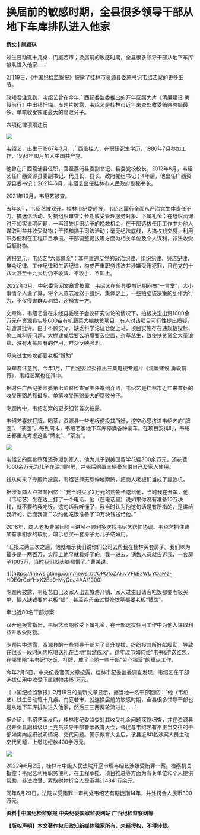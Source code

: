 # 换届前的敏感时期，全县很多领导干部从地下车库排队进入他家

**撰文 | 熊颖琪**

过生日动辄十几桌，门庭若市；换届前的敏感时期，全县很多领导干部从地下车库排队进入他家……

2月19日，《中国纪检监察报》披露了桂林市资源县委原书记韦绍艺案的更多细节。

政知君注意到，韦绍艺曾在今年广西纪委监委推出的开年反腐大片《清廉建设
勇毅前行》中出镜忏悔。专题片披露，韦绍艺是桂林市近年来查处收受贿赂总额最多、单笔收受贿赂最大的腐败分子。

六项纪律项项违反

![](https://inews.gtimg.com/news_bt/OLAUfgi7T-e0KyZ3WBeWgz2q7s7wvj8BdbuvUZOEN3eN4AA/1000)

韦绍艺，出生于1967年3月，广西临桂人，在职研究生学历，1986年7月参加工作，1996年10月加入中国共产党。

他曾在广西荔浦县任职，官至荔浦县委副书记、县委党校校长。2012年6月，韦绍艺任广西资源县委副书记、代县长、县长、政府党组书记；4年后，他出任广西资源县委书记；2021年6月，韦绍艺出任桂林市人民政府副秘书长。

2021年10月，韦绍艺被查。

去年3月，韦绍艺被双开。桂林市纪委通报，韦绍艺履行全面从严治党主体责任不力、搞迷信活动、对抗组织审查；长期收受管理服务对象、下属礼金；在组织函询时不如实说明问题，一再错失组织给予的挽救机会，在干部选拔任用工作中为他人谋取利益并收受财物；干预和插手司法活动；毫无纪法底线，大搞权钱交易，利用职务便利在工程项目承揽、干部调整提拔等方面为相关单位及个人谋利，非法收受巨额财物。

通报显示，韦绍艺“六毒俱全”：其严重违反党的政治纪律、组织纪律、廉洁纪律、群众纪律、工作纪律和生活纪律，构成严重职务违法并涉嫌受贿犯罪，且在党的十八大甚至十九大后仍不收敛、不收手、不知止。

2022年3月，中纪委官网文章曾披露，韦绍艺在任县委书记期间搞“一言堂”，大小事情个人说了算，将个人意志凌驾于组织、集体之上。一些拍脑袋决策的乱作为行为，不仅侵害群众利益，还祸害一方。

文章称，韦绍艺曾在未经县委班子会议研究讨论的情况下，拍板决定出资1000余万元在资源县实施600亩有机蔬菜大棚扶贫项目，有人对该项目可行性提出质疑，却遭其批评。由于不顾实际、缺乏科学论证仓促上马，项目实施存在违规招投标、偷工减料等问题，大棚建成后要么坍塌要么空置，杂草丛生，致使扶贫资金大量浪费，没有发挥应有的作用，群众反映强烈。

母亲过世修坟都要老板“赞助”

政知君注意到，今年1月，广西纪委监委推出三集电视专题片《清廉建设 勇毅前行》，韦绍艺案也在其中。

据时任广西纪委监委第七监督检查室主任奉剑介绍，韦绍艺是桂林市近年来查处的收受贿赂总额最多、单笔收受贿赂最大的腐败分子。

专题片中，韦绍艺案的更多细节首次披露。

韦绍艺喜欢打牌、喝茶，资源县一些老板便投其所好，挖空心思挤进韦绍艺的“牌圈”、“茶圈”。每到周末，韦绍艺家地下车库停满各种豪车。在项目安排时，韦绍艺都重点考虑这些“牌友”、“茶友”。

![](https://inews.gtimg.com/news_bt/OTEXplxMcSAcsxv87cQLF5fbUOfp_BHa13eBv2Y4KccAQAA/1000)

韦绍艺的腐化堕落还弥漫到家人，他为儿子到美国留学花费300余万元，还花费1000余万元为儿子在深圳购房，并先后购置三辆豪车供自己及家人使用。

钱从何来？专题片披露，韦绍艺肆无忌惮地索贿，把商人老板们当成了提款机。

据涉案商人卢某某回忆：“我当时买了2万元的购物卡送给他，当时我在开车，他（韦绍艺）坐在边上打了一个电话，他（在电话里）说如果你没有准备10万块钱，就不要约我吃饭。这句话我听懂了，我当时认为他这句话是有所指的，是讲给我听的，后面我第二次约他吃饭准备了10万块钱送给他。”

2018年，商人老板曹某因项目进展不顺利多次找韦绍艺帮忙协调。韦绍艺抓住曹某有事相求的软肋，暗示想买一套房子为儿子结婚用。

“汇报过两三次之后，他就暗示我们说你们公司去帮我在桂林买套房子。我们以为最多是一两百万，实际上他早就看好了的。我一进去，销售人员就告诉我，一套房子1005万，当时我们就头脑都懵了。”曹某说。

![](https://inews.gtimg.com/news_bt/OPQfoZAkivVFkBzWUYOaMz-
HDEQrCoYHxX2Ed9-MyQeJ4AA/1000)

专题片披露，韦绍艺自己及家人出去旅游开销、家人过生日请客吃饭都要老板买单，情人缺钱要向老板“借”，甚至连母亲过世修坟墓都要老板“赞助”。

牵出近80名干部涉案

双开通报曾指出，韦绍艺长期收受下属礼金，在干部选拔任用工作中为他人谋取利益并收受财物。

专题片中透露，资源县的一些领导干部为了晋升提拔，纷纷投其所好献殷勤，导致在很长一段时间内吃喝送礼在当地“蔚然成风”。逢年过节如何给“韦书记”送红包，在哪里陪“韦书记”吃饭、打牌，成了当地一些干部“苦心钻营”的重点工作。

今年2月5日，中央纪委官网文章披露，桂林市纪委监委调查发现，韦绍艺在干部选拔任用中收受下属财物共151万元。

《中国纪检监察报》2月19日的最新文章显示，据当地一名干部回忆：“他（韦绍艺）过生日动辄十几桌，门庭若市，就连换届前的敏感时期，全县很多领导干部也是从地下车库排队进入他家，然后三三两两轮流进出……”

据介绍，韦绍艺案发后，桂林市纪委监委对其收受礼金问题深挖细查，并在资源县召开全县副科级以上党员领导干部警示教育大会，督促与韦绍艺有不正当交往的干部如实向组织说明情况、交代问题。警示教育大会后，该县近80名涉案人员主动交代问题，上缴违纪款400余万元。

![](https://inews.gtimg.com/news_bt/OZ3SZ7ync1oXAeokmx0WvnAMD7r2E9rq_l7OCR1aEfsdMAA/1000)

2022年6月2日，桂林市中级人民法院开庭审理韦绍艺涉嫌受贿罪一案。检察机关指控：韦绍艺利用职务便利，在工程承揽、项目推进等方面为有关单位和个人提供帮助，非法收受、索取财物折合人民币共计4841万余元。

同年6月29日，法院以受贿罪一审判处韦绍艺有期徒刑14年，并处罚金人民币300万元。

**资料 | 中国纪检监察报 中央纪委国家监委网站 广西纪检监察网等**

**【版权声明】本文著作权归政知新媒体独家所有，未经授权，不得转载。**


